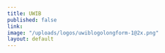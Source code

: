 ```yaml
---
title: UWIB
published: false
link: 
image: "/uploads/logos/uwiblogolongform-1@2x.png"
layout: default
---
```


